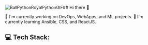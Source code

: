 ![BallPythonRoyalPythonGIF](https://github.com/user-attachments/assets/24f18150-a3a4-475d-958e-fbb9d3fde0aa)## Hi there 👋 

🔭 I'm currently working on DevOps, WebApps, and ML projects.
🌱 I’m currently learning Ansible, CSS, and ReactJS.

## 💻 Tech Stack:


